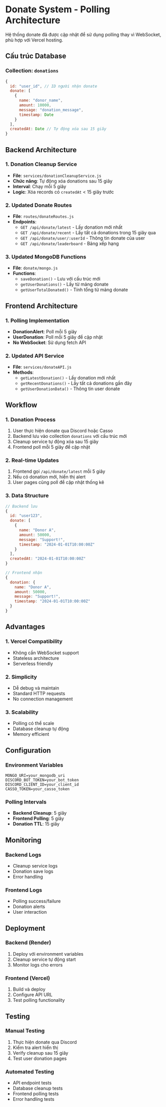 # Donate System - Polling Architecture

Hệ thống donate đã được cập nhật để sử dụng polling thay vì WebSocket, phù hợp với Vercel hosting.

## Cấu trúc Database

### Collection: `donations`
```javascript
{
  id: "user_id", // ID người nhận donate
  donate: [
    {
      name: "donor_name",
      amount: 10000,
      message: "donation_message",
      timestamp: Date
    }
  ],
  createdAt: Date // Tự động xóa sau 15 giây
}
```

## Backend Architecture

### 1. Donation Cleanup Service
- **File**: `services/donationCleanupService.js`
- **Chức năng**: Tự động xóa donations sau 15 giây
- **Interval**: Chạy mỗi 5 giây
- **Logic**: Xóa records có `createdAt` < 15 giây trước

### 2. Updated Donate Routes
- **File**: `routes/donateRoutes.js`
- **Endpoints**:
  - `GET /api/donate/latest` - Lấy donation mới nhất
  - `GET /api/donate/recent` - Lấy tất cả donations trong 15 giây qua
  - `GET /api/donate/user/:userId` - Thông tin donate của user
  - `GET /api/donate/leaderboard` - Bảng xếp hạng

### 3. Updated MongoDB Functions
- **File**: `donate/mongo.js`
- **Functions**:
  - `saveDonation()` - Lưu với cấu trúc mới
  - `getUserDonations()` - Lấy từ mảng donate
  - `getUserTotalDonated()` - Tính tổng từ mảng donate

## Frontend Architecture

### 1. Polling Implementation
- **DonationAlert**: Poll mỗi 5 giây
- **UserDonation**: Poll mỗi 5 giây để cập nhật
- **No WebSocket**: Sử dụng fetch API

### 2. Updated API Service
- **File**: `services/donateAPI.js`
- **Methods**:
  - `getLatestDonation()` - Lấy donation mới nhất
  - `getRecentDonations()` - Lấy tất cả donations gần đây
  - `getUserDonationData()` - Thông tin user donate

## Workflow

### 1. Donation Process
1. User thực hiện donate qua Discord hoặc Casso
2. Backend lưu vào collection `donations` với cấu trúc mới
3. Cleanup service tự động xóa sau 15 giây
4. Frontend poll mỗi 5 giây để cập nhật

### 2. Real-time Updates
1. Frontend gọi `/api/donate/latest` mỗi 5 giây
2. Nếu có donation mới, hiển thị alert
3. User pages cũng poll để cập nhật thống kê

### 3. Data Structure
```javascript
// Backend lưu
{
  id: "user123",
  donate: [
    {
      name: "Donor A",
      amount: 50000,
      message: "Support!",
      timestamp: "2024-01-01T10:00:00Z"
    }
  ],
  createdAt: "2024-01-01T10:00:00Z"
}

// Frontend nhận
{
  donation: {
    name: "Donor A",
    amount: 50000,
    message: "Support!",
    timestamp: "2024-01-01T10:00:00Z"
  }
}
```

## Advantages

### 1. Vercel Compatibility
- Không cần WebSocket support
- Stateless architecture
- Serverless friendly

### 2. Simplicity
- Dễ debug và maintain
- Standard HTTP requests
- No connection management

### 3. Scalability
- Polling có thể scale
- Database cleanup tự động
- Memory efficient

## Configuration

### Environment Variables
```env
MONGO_URI=your_mongodb_uri
DISCORD_BOT_TOKEN=your_bot_token
DISCORD_CLIENT_ID=your_client_id
CASSO_TOKEN=your_casso_token
```

### Polling Intervals
- **Backend Cleanup**: 5 giây
- **Frontend Polling**: 5 giây
- **Donation TTL**: 15 giây

## Monitoring

### Backend Logs
- Cleanup service logs
- Donation save logs
- Error handling

### Frontend Logs
- Polling success/failure
- Donation alerts
- User interaction

## Deployment

### Backend (Render)
1. Deploy với environment variables
2. Cleanup service tự động start
3. Monitor logs cho errors

### Frontend (Vercel)
1. Build và deploy
2. Configure API URL
3. Test polling functionality

## Testing

### Manual Testing
1. Thực hiện donate qua Discord
2. Kiểm tra alert hiển thị
3. Verify cleanup sau 15 giây
4. Test user donation pages

### Automated Testing
- API endpoint tests
- Database cleanup tests
- Frontend polling tests
- Error handling tests